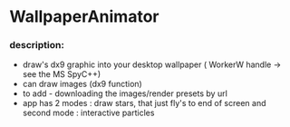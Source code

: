 # WallpaperAnimator
### description:<br/>
* draw's dx9 graphic into your desktop wallpaper ( WorkerW handle -> see the MS SpyC++)<br/>
* can draw images (dx9 function)<br/>
* to add -  downloading the images/render presets by url<br/>
* app has 2 modes :  draw stars, that just fly's to end of screen and second mode : interactive particles
